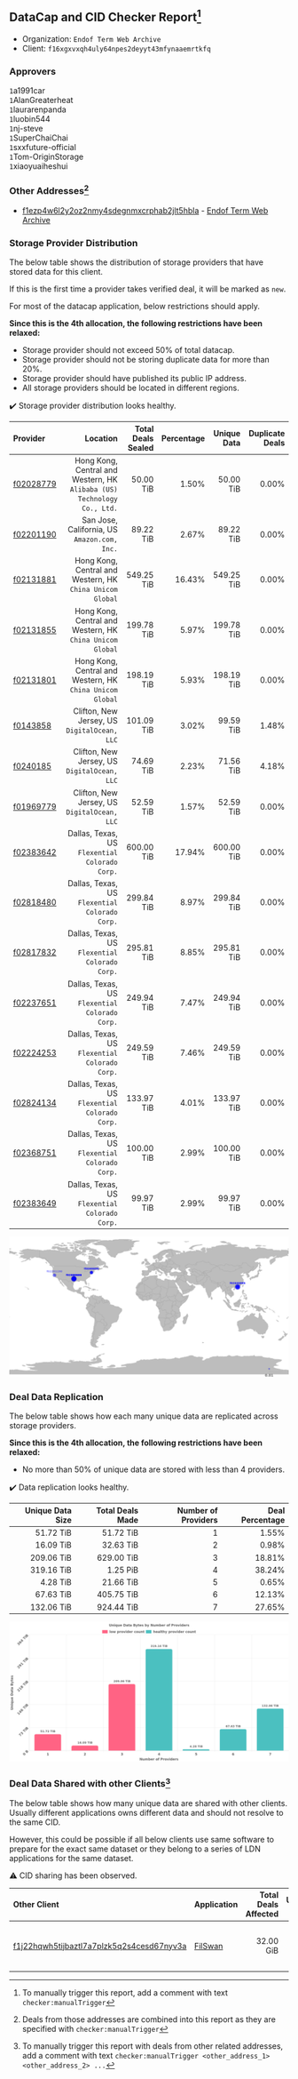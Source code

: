 ## DataCap and CID Checker Report[^1]
 - Organization: `Endof Term Web Archive`
 - Client: `f16xgxvxqh4uly64npes2deyyt43mfynaaemrtkfq`
### Approvers
`1`a1991car<br/>`1`AlanGreaterheat<br/>`1`laurarenpanda<br/>`1`luobin544<br/>`1`nj-steve<br/>`1`SuperChaiChai<br/>`1`sxxfuture-official<br/>`1`Tom-OriginStorage<br/>`1`xiaoyuaiheshui

### Other Addresses[^2]
 - [f1ezp4w6l2y2oz2nmy4sdegnmxcrphab2jlt5hbla](https://filfox.info/en/address/f1ezp4w6l2y2oz2nmy4sdegnmxcrphab2jlt5hbla) - [Endof Term Web Archive](https://github.com/filecoin-project/filecoin-plus-large-datasets/issues/1684)


### Storage Provider Distribution
The below table shows the distribution of storage providers that have stored data for this client.

If this is the first time a provider takes verified deal, it will be marked as `new`.

For most of the datacap application, below restrictions should apply.

**Since this is the 4th allocation, the following restrictions have been relaxed:**
 - Storage provider should not exceed 50% of total datacap.
 - Storage provider should not be storing duplicate data for more than 20%.
 - Storage provider should have published its public IP address.
 - All storage providers should be located in different regions.

✔️ Storage provider distribution looks healthy.

| Provider                                              |                                                                   Location | Total Deals Sealed | Percentage | Unique Data | Duplicate Deals |
| :---------------------------------------------------- | -------------------------------------------------------------------------: | -----------------: | ---------: | ----------: | --------------: |
| [f02028779](https://filfox.info/en/address/f02028779) | Hong Kong, Central and Western, HK<br/>`Alibaba (US) Technology Co., Ltd.` |          50.00 TiB |      1.50% |   50.00 TiB |           0.00% |
| [f02201190](https://filfox.info/en/address/f02201190) |                            San Jose, California, US<br/>`Amazon.com, Inc.` |          89.22 TiB |      2.67% |   89.22 TiB |           0.00% |
| [f02131881](https://filfox.info/en/address/f02131881) |               Hong Kong, Central and Western, HK<br/>`China Unicom Global` |         549.25 TiB |     16.43% |  549.25 TiB |           0.00% |
| [f02131855](https://filfox.info/en/address/f02131855) |               Hong Kong, Central and Western, HK<br/>`China Unicom Global` |         199.78 TiB |      5.97% |  199.78 TiB |           0.00% |
| [f02131801](https://filfox.info/en/address/f02131801) |               Hong Kong, Central and Western, HK<br/>`China Unicom Global` |         198.19 TiB |      5.93% |  198.19 TiB |           0.00% |
| [f0143858](https://filfox.info/en/address/f0143858)   |                            Clifton, New Jersey, US<br/>`DigitalOcean, LLC` |         101.09 TiB |      3.02% |   99.59 TiB |           1.48% |
| [f0240185](https://filfox.info/en/address/f0240185)   |                            Clifton, New Jersey, US<br/>`DigitalOcean, LLC` |          74.69 TiB |      2.23% |   71.56 TiB |           4.18% |
| [f01969779](https://filfox.info/en/address/f01969779) |                            Clifton, New Jersey, US<br/>`DigitalOcean, LLC` |          52.59 TiB |      1.57% |   52.59 TiB |           0.00% |
| [f02383642](https://filfox.info/en/address/f02383642) |                          Dallas, Texas, US<br/>`Flexential Colorado Corp.` |         600.00 TiB |     17.94% |  600.00 TiB |           0.00% |
| [f02818480](https://filfox.info/en/address/f02818480) |                          Dallas, Texas, US<br/>`Flexential Colorado Corp.` |         299.84 TiB |      8.97% |  299.84 TiB |           0.00% |
| [f02817832](https://filfox.info/en/address/f02817832) |                          Dallas, Texas, US<br/>`Flexential Colorado Corp.` |         295.81 TiB |      8.85% |  295.81 TiB |           0.00% |
| [f02237651](https://filfox.info/en/address/f02237651) |                          Dallas, Texas, US<br/>`Flexential Colorado Corp.` |         249.94 TiB |      7.47% |  249.94 TiB |           0.00% |
| [f02224253](https://filfox.info/en/address/f02224253) |                          Dallas, Texas, US<br/>`Flexential Colorado Corp.` |         249.59 TiB |      7.46% |  249.59 TiB |           0.00% |
| [f02824134](https://filfox.info/en/address/f02824134) |                          Dallas, Texas, US<br/>`Flexential Colorado Corp.` |         133.97 TiB |      4.01% |  133.97 TiB |           0.00% |
| [f02368751](https://filfox.info/en/address/f02368751) |                          Dallas, Texas, US<br/>`Flexential Colorado Corp.` |         100.00 TiB |      2.99% |  100.00 TiB |           0.00% |
| [f02383649](https://filfox.info/en/address/f02383649) |                          Dallas, Texas, US<br/>`Flexential Colorado Corp.` |          99.97 TiB |      2.99% |   99.97 TiB |           0.00% |

<img src="https://raw.githubusercontent.com/data-preservation-programs/filplus-checker-assets/main/filecoin-project/filecoin-plus-large-datasets/issues/1683/1700809864548.png"/>

### Deal Data Replication
The below table shows how each many unique data are replicated across storage providers.


**Since this is the 4th allocation, the following restrictions have been relaxed:**
- No more than 50% of unique data are stored with less than 4 providers.

✔️ Data replication looks healthy.

| Unique Data Size | Total Deals Made | Number of Providers | Deal Percentage |
| ---------------: | ---------------: | ------------------: | --------------: |
|        51.72 TiB |        51.72 TiB |                   1 |           1.55% |
|        16.09 TiB |        32.63 TiB |                   2 |           0.98% |
|       209.06 TiB |       629.00 TiB |                   3 |          18.81% |
|       319.16 TiB |         1.25 PiB |                   4 |          38.24% |
|         4.28 TiB |        21.66 TiB |                   5 |           0.65% |
|        67.63 TiB |       405.75 TiB |                   6 |          12.13% |
|       132.06 TiB |       924.44 TiB |                   7 |          27.65% |

<img src="https://raw.githubusercontent.com/data-preservation-programs/filplus-checker-assets/main/filecoin-project/filecoin-plus-large-datasets/issues/1683/1700809865253.png"/>

### Deal Data Shared with other Clients[^3]
The below table shows how many unique data are shared with other clients.
Usually different applications owns different data and should not resolve to the same CID.

However, this could be possible if all below clients use same software to prepare for the exact same dataset or they belong to a series of LDN applications for the same dataset.

⚠️ CID sharing has been observed.

| Other Client                                                                                                          | Application                                                                              | Total Deals Affected | Unique CIDs | Approvers                                                                                |
| :-------------------------------------------------------------------------------------------------------------------- | :--------------------------------------------------------------------------------------- | -------------------: | ----------: | :--------------------------------------------------------------------------------------- |
| [f1j22hqwh5tijbaztl7a7plzk5q2s4cesd67nyv3a](https://filfox.info/en/address/f1j22hqwh5tijbaztl7a7plzk5q2s4cesd67nyv3a) | [ FilSwan](https://github.com/filecoin-project/filecoin-plus-large-datasets/issues/1139) |            32.00 GiB |           1 | `5`cryptowhizzard<br/>`1`herrehesse<br/>`5`kernelogic<br/>`2`liyunzhi-666<br/>`1`s0nik42 |

[^1]: To manually trigger this report, add a comment with text `checker:manualTrigger`

[^2]: Deals from those addresses are combined into this report as they are specified with `checker:manualTrigger`

[^3]: To manually trigger this report with deals from other related addresses, add a comment with text `checker:manualTrigger <other_address_1> <other_address_2> ...`
